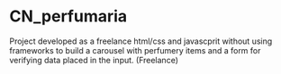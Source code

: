 # CN_perfumaria
Project developed as a freelance html/css and javascprit without using frameworks to build a carousel with perfumery items and a form for verifying data placed in the input. (Freelance)
